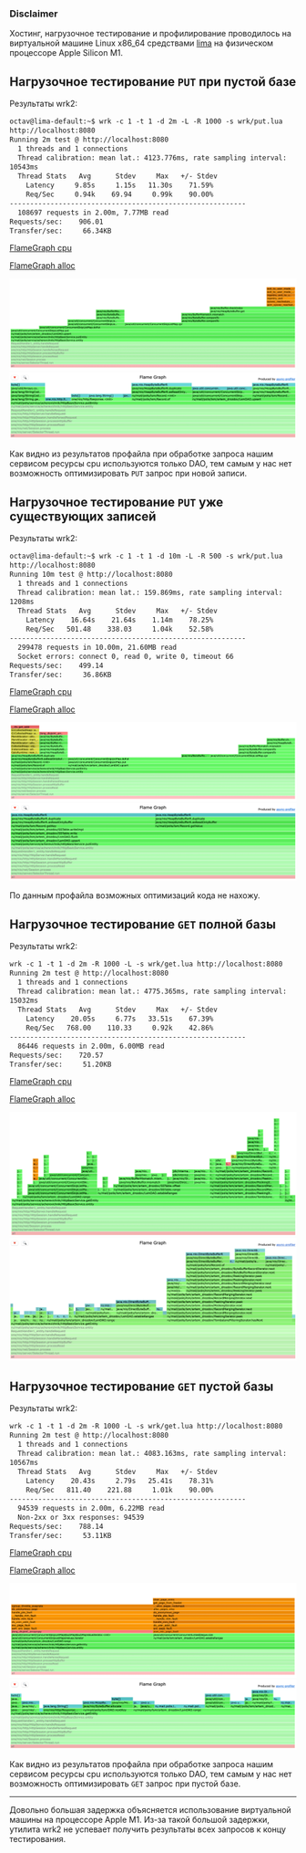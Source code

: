 ### Disclaimer
Хостинг, нагрузочное тестирование и профилирование проводилось на виртуальной машине Linux x86_64 средствами 
[lima](https://github.com/lima-vm/lima) на физическом процессоре Apple Silicon M1.

## Нагрузочное тестирование `PUT` при пустой базе

Результаты wrk2:

```
octav@lima-default:~$ wrk -c 1 -t 1 -d 2m -L -R 1000 -s wrk/put.lua http://localhost:8080
Running 2m test @ http://localhost:8080
  1 threads and 1 connections
  Thread calibration: mean lat.: 4123.776ms, rate sampling interval: 10543ms
  Thread Stats   Avg      Stdev     Max   +/- Stdev
    Latency     9.85s     1.15s   11.30s    71.59%
    Req/Sec     0.94k    69.94     0.99k    90.00%
----------------------------------------------------------
  108697 requests in 2.00m, 7.77MB read
Requests/sec:    906.01
Transfer/sec:     66.34KB
```

[FlameGraph cpu](profile_flamegraphs/cpu_put_empty_profile.html)

[FlameGraph alloc](profile_flamegraphs/alloc_put_empty_profile.html)

![](profile_flamegraphs/put_new_entity.png)
![](profile_flamegraphs/mem_put_new_entity.png)

Как видно из результатов профайла при обработке запроса нашим сервисом ресурсы cpu используются только DAO,
тем самым у нас нет возможность оптимизировать `PUT` запрос при новой записи.

## Нагрузочное тестирование `PUT` уже существующих записей

Результаты wrk2:

```
octav@lima-default:~$ wrk -c 1 -t 1 -d 10m -L -R 500 -s wrk/put.lua http://localhost:8080
Running 10m test @ http://localhost:8080
  1 threads and 1 connections
  Thread calibration: mean lat.: 159.869ms, rate sampling interval: 1208ms
  Thread Stats   Avg      Stdev     Max   +/- Stdev
    Latency    16.64s    21.64s    1.14m    78.25%
    Req/Sec   501.48    338.03     1.04k    52.58%
----------------------------------------------------------
  299478 requests in 10.00m, 21.60MB read
  Socket errors: connect 0, read 0, write 0, timeout 66
Requests/sec:    499.14
Transfer/sec:     36.86KB
```

[FlameGraph cpu](profile_flamegraphs/cpu_put_existed_profile.html)

[FlameGraph alloc](profile_flamegraphs/alloc_put_existed_profile.html)

![](profile_flamegraphs/put_existed_entity.png)
![](profile_flamegraphs/mem_put_existed_entity.png)

По данным профайла возможных оптимизаций кода не нахожу.

## Нагрузочное тестирование `GET` полной базы

Результаты wrk2:

```
wrk -c 1 -t 1 -d 2m -R 1000 -L -s wrk/get.lua http://localhost:8080
Running 2m test @ http://localhost:8080
  1 threads and 1 connections
  Thread calibration: mean lat.: 4775.365ms, rate sampling interval: 15032ms
  Thread Stats   Avg      Stdev     Max   +/- Stdev
    Latency    20.05s     6.77s   33.51s    67.39%
    Req/Sec   768.00    110.33     0.92k    42.86%
----------------------------------------------------------
  86446 requests in 2.00m, 6.00MB read
Requests/sec:    720.57
Transfer/sec:     51.20KB
```

[FlameGraph cpu](profile_flamegraphs/cpu_get_existed_profile.html)

[FlameGraph alloc](profile_flamegraphs/alloc_get_existed_profile.html)

![](profile_flamegraphs/get_existed_entity.png)
![](profile_flamegraphs/mem_get_existed_entity.png)

## Нагрузочное тестирование `GET` пустой базы

Результаты wrk2:

```
wrk -c 1 -t 1 -d 2m -R 1000 -L -s wrk/get.lua http://localhost:8080
Running 2m test @ http://localhost:8080
  1 threads and 1 connections
  Thread calibration: mean lat.: 4083.163ms, rate sampling interval: 10567ms
  Thread Stats   Avg      Stdev     Max   +/- Stdev
    Latency    20.43s     2.79s   25.41s    78.31%
    Req/Sec   811.40    221.88     1.01k    90.00%
----------------------------------------------------------
  94539 requests in 2.00m, 6.22MB read
  Non-2xx or 3xx responses: 94539
Requests/sec:    788.14
Transfer/sec:     53.11KB
```

[FlameGraph cpu](profile_flamegraphs/cpu_get_empty_profile.html)

[FlameGraph alloc](profile_flamegraphs/alloc_get_empty_profile.html)

![](profile_flamegraphs/get_empty_entity.png)
![](profile_flamegraphs/mem_get_empty_entity.png)

Как видно из результатов профайла при обработке запроса нашим сервисом ресурсы cpu используются только DAO, 
тем самым у нас нет возможность оптимизировать `GET` запрос при пустой базе.

---

Довольно большая задержка объясняется использование виртуальной машины на процессоре Apple M1.
Из-за такой большой задержки, утилита wrk2 не успевает получить результаты всех запросов к концу тестирования.